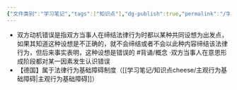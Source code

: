 ```yaml
---
{"文件类别":"学习笔记","tags":["知识点"],"dg-publish":true,"permalink":"/学习笔记/知识点cheese/双方动机错误/","dgPassFrontmatter":true,"created":"2024-07-17T10:28:11.596+08:00","updated":"2024-09-11T12:20:33.314+08:00"}
---
```


- 双方动机错误是指双方当事人在缔结法律行为时都以某种共同设想为出发点，如果其知道这种设想是不正确的，就不会缔结或者不会以此种内容缔结该法律行为，但后来事实表明，这种设想是错误的 #背诵/概念 
·双方当事人在意思形成阶段都对某一因素发生认识错误
- 【德国】属于法律行为基础障碍制度（[[学习笔记/知识点cheese/主观行为基础障碍\|主观行为基础障碍]]）